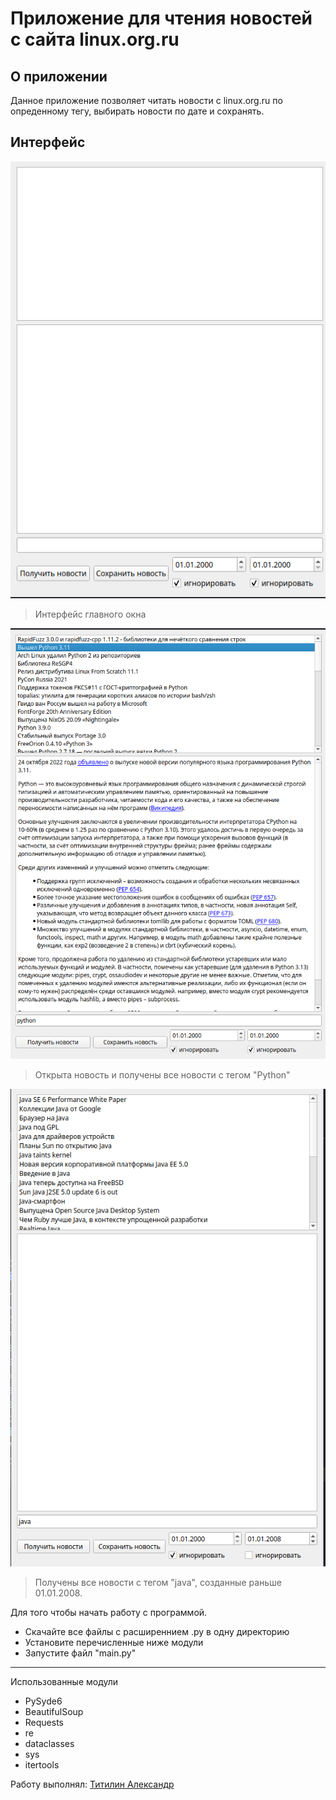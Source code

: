 # Приложение для чтения новостей с сайта linux.org.ru

## О приложении ##

Данноe приложение позволяет читать новости c linux.org.ru по опреденному тегу, выбирать новости по дате и сохранять.

## Интерфейс ##
![](mainWindow.png)
>Интерфейс главного окна

![](python1.png)
>Открыта новость и получены все новости с тегом "Python"

![](java2008.png)
>Получены все новости с тегом "java", созданные раньше 01.01.2008.

Для того чтобы начать работу с программой.
* Cкачайте все файлы с расширеннием .py в одну директорию
* Установите перечисленные ниже модули
* Запустите файл "main.py"

***
Использованные модули
* PySyde6
* BeautifulSoup
* Requests
* re
* dataclasses
* sys
* itertools

Работу выполнял: [Титилин Александр](https://github.com/AlexanderTitilin)
